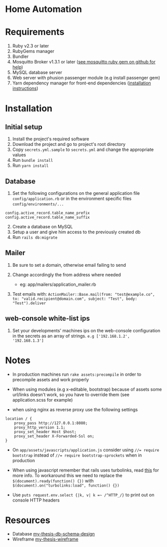 # Home Automation

# Requirements

1. Ruby v2.3 or later
2. RubyGems manager
3. Bundler
4. Mosquitto Broker v1.3.1 or later ([see mosquitto ruby gem on github for help](https://github.com/xively/mosquitto))
5. MySQL database server
6. Web server with phusion passenger module (e.g install passenger gem)
7. Yarn dependency manager for front-end dependencies ([installation instructions](https://yarnpkg.com/en/docs/install))

# Installation

## Initial setup

1. Install the project's required software
2. Download the project and go to project's root directory
3. Copy `secrets.yml.sample` to `secrets.yml` and change the appropriate values
4. Run `bundle install`
5. Run `yarn install`

## Database

1. Set the following configurations on the general application file `config/application.rb` or in the environment specific files `config/environments/...`
```
config.active_record.table_name_prefix
config.active_record.table_name_suffix
```

2. Create a database on MySQL
3. Setup a user and give him access to the previously created db
4. Run `rails db:migrate`

## Mailer

1. Be sure to set a domain, otherwise email failing to send

2. Change accordingly the from address where needed
	+ eg: app/mailers/application_mailer.rb

3. Test emails with:
`ActionMailer::Base.mail(from: "test@example.co", to: "valid.recipient@domain.com", subject: "Test", body: "Test").deliver`

## web-console white-list ips

1. Set your developments' machines ips on the web-console configuration in the secrets as an array of strings. `e.g ['192.168.1.2', '192.168.1.3']`

# Notes

+ In production machines run `rake assets:precompile` in order to precompile assets and work properly

+ When using modules (e.g x-editable, bootstrap) because of assets some url/links doesn't work, so you have to override them (see application.scss for example)

+ when using nginx as reverse proxy use the following settings

```
location / {
    proxy_pass http://127.0.0.1:8080;
    proxy_http_version 1.1;
    proxy_set_header Host $host;
    proxy_set_header X-Forwarded-Ssl on;
}
```

+ On `app/assets/javascripts/application.js` consider using `//= require bootstrap` instead of `//= require bootstrap-sprockets` when in production

+ When using javascript remember that rails uses turbolinks,
read [this](http://guides.rubyonrails.org/working_with_javascript_in_rails.html#page-change-events)
for more info. To workaround this we need to replace the `$(document).ready(function() {})` 
with `$(document).on("turbolinks:load", function() {})`
+ Use `puts request.env.select {|k, v| k =~ /^HTTP_/}` to print out on console HTTP headers

# Resources

+ Database [my-thesis-db-schema-design](https://dbdesigner.net/designer/schema/54771)
+ Wireframe [my-thesis-wireframe](https://app.mockflow.com/index.jsp?editor=on&publicid=Da8f54e4c4cd2adeb757a8f5723ca6d64&projectid=D09b31f58b04a901571e0d79f7f8e17c0&perm=Owner&template=)

